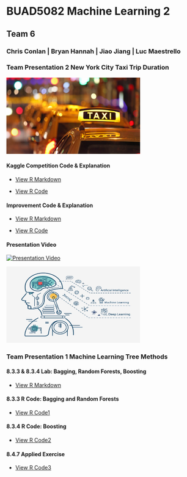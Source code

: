 
# BUAD5082 Machine Learning 2
## Team 6
### Chris Conlan | Bryan Hannah | Jiao Jiang | Luc Maestrello

### Team Presentation 2 New York City Taxi Trip Duration

<img src="/class_project/NYCTaxi.jpg" width="350" height="200" class="img-responsive" alt=""> 

#### Kaggle Competition Code & Explanation

  - [View R Markdown](kaggle-code.html)
  
  - [View R Code](kaggle-code.Rmd)
  

#### Improvement Code & Explanation

 - [View R Markdown](Improvement.html)
 
 - [View R Code](Improvement.Rmd)
 

#### Presentation Video

 [![Presentation Video](http://img.youtube.com/vi/XXXXX/0.jpg)](http://www.youtube.com/watch?v=XXXXX)
 

<img src="/class_project/github1.jpg" width="350" height="200" class="img-responsive" alt=""> 

### Team Presentation 1 Machine Learning Tree Methods

#### 8.3.3 & 8.3.4 Lab: Bagging, Random Forests, Boosting
  - [View R Markdown](Lab.html)

#### 8.3.3 R Code: Bagging and Random Forests
  - [View R Code1](8.3.3.R)

#### 8.3.4 R Code: Boosting
  - [View R Code2](8.3.4.R)

#### 8.4.7 Applied Exercise
  - [View R Code3](8.4.7.R)
